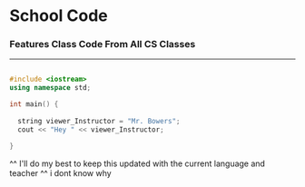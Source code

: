 # School Code
### Features Class Code From All CS Classes
---
~~~ cpp

#include <iostream>
using namespace std;

int main() {
  
  string viewer_Instructor = "Mr. Bowers";
  cout << "Hey " << viewer_Instructor;

}

~~~

^^ I'll do my best to keep this updated with the current language and teacher ^^
  i dont know why